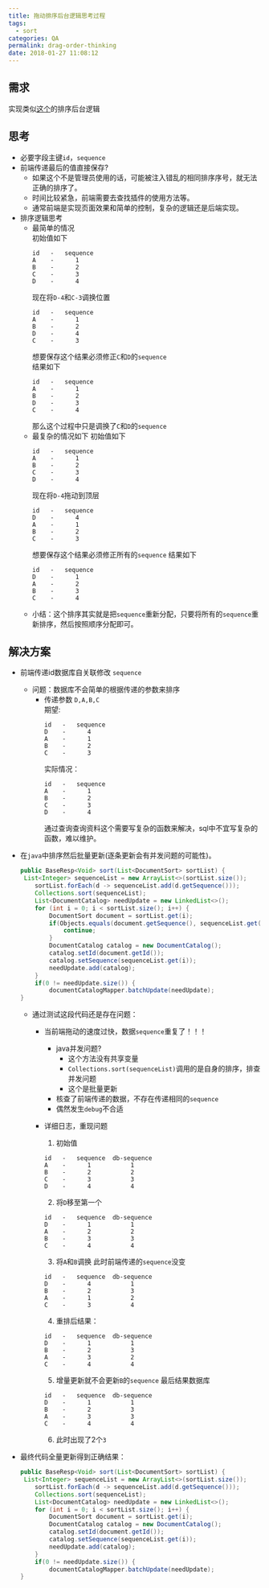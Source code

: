 ```yaml
---
title: 拖动排序后台逻辑思考过程
tags:
  - sort
categories: QA
permalink: drag-order-thinking
date: 2018-01-27 11:08:12
---
```


## 需求
实现类似[这个](http://www.jq22.com/yanshi1680)的排序后台逻辑

## 思考
- 必要字段主键`id`，`sequence`
- 前端传递最后的值直接保存?
  - 如果这个不是管理员使用的话，可能被注入错乱的相同排序序号，就无法正确的排序了。
  - 时间比较紧急，前端需要去查找插件的使用方法等。
  - 通常前端是实现页面效果和简单的控制，复杂的逻辑还是后端实现。
- 排序逻辑思考
  - 最简单的情况 <br/>
    初始值如下
    ```
    id   -   sequence
    A    -      1
    B    -      2
    C    -      3
    D    -      4
    ```
    现在将`D-4`和`C-3`调换位置
    ```
    id   -   sequence
    A    -      1
    B    -      2
    D    -      4
    C    -      3
    ```
    想要保存这个结果必须修正`C`和`D`的`sequence` <br/>
    结果如下
    ```
    id   -   sequence
    A    -      1
    B    -      2
    D    -      3
    C    -      4
    ```
    那么这个过程中只是调换了`C`和`D`的`sequence`
   - 最复杂的情况如下
     初始值如下
     ```
     id   -   sequence
     A    -      1
     B    -      2
     C    -      3
     D    -      4
     ```
     现在将`D-4`拖动到顶层
     ```
     id   -   sequence
     D    -      4
     A    -      1
     B    -      2
     C    -      3
     ```
     想要保存这个结果必须修正所有的`sequence`
     结果如下
     ```
     id   -   sequence
     D    -      1
     A    -      2
     B    -      3
     C    -      4
     ```
  - 小结：这个排序其实就是把`sequence`重新分配，只要将所有的`sequence`重新排序，然后按照顺序分配即可。
## 解决方案  
  - 前端传递id数据库自关联修改 `sequence`
    - 问题：数据库不会简单的根据传递的参数来排序
      - 传递参数 `D,A,B,C` <br/>
        期望:
        ```
        id   -   sequence
        D    -      4
        A    -      1
        B    -      2
        C    -      3
        ```
        实际情况：
        ```
        id   -   sequence
        A    -      1
        B    -      2
        C    -      3
        D    -      4
        ```
        通过查询查询资料这个需要写复杂的函数来解决，sql中不宜写复杂的函数，难以维护。
  - 在`java`中排序然后批量更新(逐条更新会有并发问题的可能性)。
   
      ```java
      public BaseResp<Void> sort(List<DocumentSort> sortList) {
       List<Integer> sequenceList = new ArrayList<>(sortList.size());
          sortList.forEach(d -> sequenceList.add(d.getSequence()));
          Collections.sort(sequenceList);
          List<DocumentCatalog> needUpdate = new LinkedList<>();
          for (int i = 0; i < sortList.size(); i++) {
              DocumentSort document = sortList.get(i);
              if(Objects.equals(document.getSequence(), sequenceList.get(i))){
                  continue;
              }
              DocumentCatalog catalog = new DocumentCatalog();
              catalog.setId(document.getId());
              catalog.setSequence(sequenceList.get(i));
              needUpdate.add(catalog);
          }
          if(0 != needUpdate.size()) {
              documentCatalogMapper.batchUpdate(needUpdate);
      }
      ```
     - 通过测试这段代码还是存在问题：
       - 当前端拖动的速度过快，数据`sequence`重复了！！！
         - java并发问题?
           - 这个方法没有共享变量
           - `Collections.sort(sequenceList)`调用的是自身的排序，排查并发问题
           - 这个是批量更新
         - 核查了前端传递的数据，不存在传递相同的`sequence`
         - 偶然发生`debug`不合适
       - 详细日志，重现问题
         1. 初始值
         ```
         id   -   sequence  db-sequence
         A    -      1           1
         B    -      2           2
         C    -      3           3
         D    -      4           4
         ```
         
         2. 将`D`移至第一个
         ```
         id   -   sequence  db-sequence
         D    -      1           1
         A    -      2           2
         B    -      3           3
         C    -      4           4
         ``` 
               
         3. 将`A`和`B`调换  此时前端传递的`sequence`没变
         ```
         id   -   sequence  db-sequence
         D    -      4           1
         B    -      2           3
         A    -      1           2
         C    -      3           4
         ```
         
         4. 重排后结果：
         ```
         id   -   sequence  db-sequence
         D    -      1           1
         B    -      2           3
         A    -      3           2
         C    -      4           4
         ```          
         
         5. 增量更新就不会更新`B`的`sequence`
         最后结果数据库
         ```
         id   -   sequence  db-sequence
         D    -      1           1
         B    -      2           3
         A    -      3           3
         C    -      4           4
         ```          
         
         6. 此时出现了2个`3`
  - 最终代码全量更新得到正确结果：       
      ```java
      public BaseResp<Void> sort(List<DocumentSort> sortList) {
       List<Integer> sequenceList = new ArrayList<>(sortList.size());
          sortList.forEach(d -> sequenceList.add(d.getSequence()));
          Collections.sort(sequenceList);
          List<DocumentCatalog> needUpdate = new LinkedList<>();
          for (int i = 0; i < sortList.size(); i++) {
              DocumentSort document = sortList.get(i);
              DocumentCatalog catalog = new DocumentCatalog();
              catalog.setId(document.getId());
              catalog.setSequence(sequenceList.get(i));
              needUpdate.add(catalog);
          }
          if(0 != needUpdate.size()) {
              documentCatalogMapper.batchUpdate(needUpdate);
      }
      ```  
